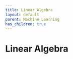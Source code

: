 ```yaml
---
title: Linear Algebra
layout: default
parent: Machine Learning
has_children: true
---
```


# Linear Algebra

<!--This page illustrates the built-in layout `minimal`.

One of its child pages also uses the minimal layout; the other child pages uses the default layout.-->